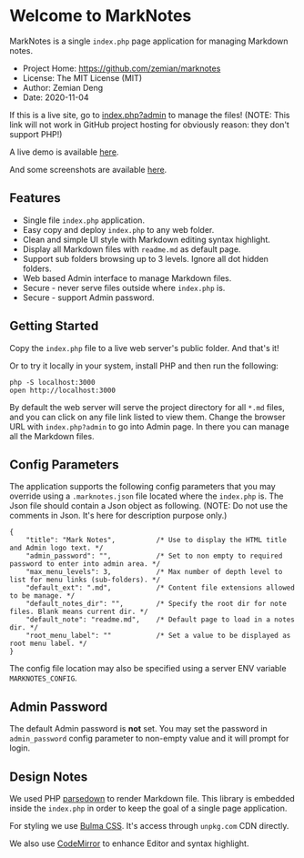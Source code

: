 # Welcome to MarkNotes

MarkNotes is a single `index.php` page application for managing Markdown notes.

 * Project Home: https://github.com/zemian/marknotes
 * License: The MIT License (MIT)
 * Author: Zemian Deng
 * Date: 2020-11-04

If this is a live site, go to [index.php?admin](index.php?admin) to manage the files!
(NOTE: This link will not work in GitHub project hosting for obviously reason: they don't support PHP!)

A live demo is available [here](https://zemiancodeplayground.000webhostapp.com/marknotes/index.php).

And some screenshots are available [here](https://zemian.github.io/2020/11/07/marknotes/).

## Features

* Single file `index.php` application.
* Easy copy and deploy `index.php` to any web folder.
* Clean and simple UI style with Markdown editing syntax highlight.
* Display all Markdown files with `readme.md` as default page.
* Support sub folders browsing up to 3 levels. Ignore all dot hidden folders.
* Web based Admin interface to manage Markdown files.
* Secure - never serve files outside where `index.php` is.
* Secure - support Admin password.

## Getting Started

Copy the `index.php` file to a live web server's public folder. And that's it!

Or to try it locally in your system, install PHP and then run the following:

	php -S localhost:3000
	open http://localhost:3000

By default the web server will serve the project directory for all `*.md` files, and you 
can click on any file link listed to view them. Change the browser URL with `index.php?admin`
to go into Admin page. In there you can manage all the Markdown files.

## Config Parameters 

The application supports the following config parameters that you may override using a `.marknotes.json` file 
located where the `index.php` is. The Json file should contain a Json object as following. (NOTE: Do not use
the comments in Json. It's here for description purpose only.)

```
{
    "title": "Mark Notes",          /* Use to display the HTML title and Admin logo text. */
    "admin_password": "",           /* Set to non empty to required password to enter into admin area. */
    "max_menu_levels": 3,           /* Max number of depth level to list for menu links (sub-folders). */
    "default_ext": ".md",           /* Content file extensions allowed to be manage. */
    "default_notes_dir": "",        /* Specify the root dir for note files. Blank means current dir. */
    "default_note": "readme.md",    /* Default page to load in a notes dir. */
    "root_menu_label": ""           /* Set a value to be displayed as root menu label. */
}
```

The config file location may also be specified using a server ENV variable `MARKNOTES_CONFIG`.

## Admin Password

The default Admin password is **not** set. You may set the password in `admin_password` config parameter 
to non-empty value and it will prompt for login.

## Design Notes

We used PHP [parsedown](https://github.com/erusev/parsedown) to render Markdown file. This library 
is embedded inside the `index.php` in order to keep the goal of a single page application.

For styling we use [Bulma CSS](https://unpkg.com/bulma). It's access through `unpkg.com` CDN directly.

We also use [CodeMirror](https://unpkg.com/codemirror) to enhance Editor and syntax highlight.
